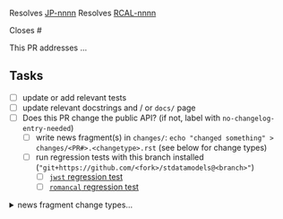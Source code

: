 <!-- If this PR closes a JIRA ticket, make sure the title starts with the JIRA issue number, 
for example JP-1234: <Fix a bug> -->
Resolves [JP-nnnn](https://jira.stsci.edu/browse/JP-nnnn)
Resolves [RCAL-nnnn](https://jira.stsci.edu/browse/RCAL-nnnn)

<!-- If this PR closes a GitHub issue, reference it here by its number -->
Closes #

<!-- describe the changes comprising this PR here -->
This PR addresses ...

<!-- if you can't perform these tasks due to permissions, please ask a maintainer to do them -->
## Tasks
- [ ] update or add relevant tests
- [ ] update relevant docstrings and / or `docs/` page
- [ ] Does this PR change the public API? (if not, label with `no-changelog-entry-needed`)
  - [ ] write news fragment(s) in `changes/`: `echo "changed something" > changes/<PR#>.<changetype>.rst` (see below for change types)
  - [ ] run regression tests with this branch installed (`"git+https://github.com/<fork>/stdatamodels@<branch>"`)
    - [ ] [`jwst` regression test](https://github.com/spacetelescope/RegressionTests/actions/workflows/jwst.yml) 
    - [ ] [`romancal` regression test](https://github.com/spacetelescope/RegressionTests/actions/workflows/romancal.yml)

<details><summary>news fragment change types...</summary>

- ``changes/<PR#>.feature.rst``: new feature
- ``changes/<PR#>.bugfix.rst``: fixes an issue
- ``changes/<PR#>.doc.rst``: documentation change
- ``changes/<PR#>.removal.rst``: deprecation or removal of public API
- ``changes/<PR#>.misc.rst``: infrastructure or miscellaneous change
</details>

